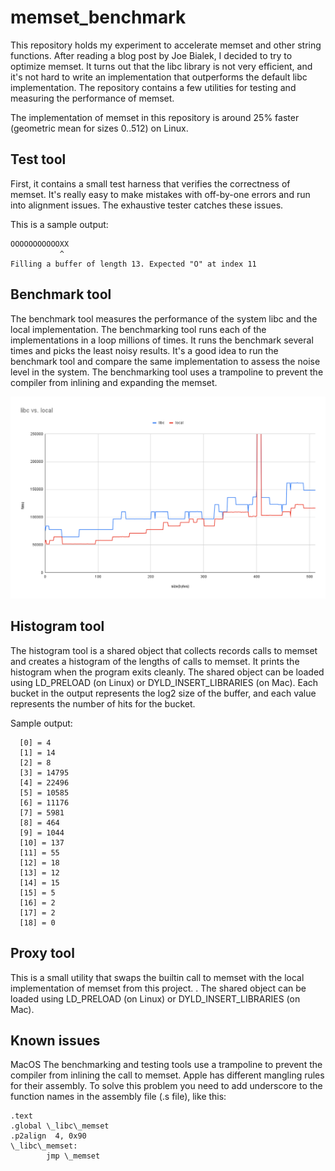 # memset_benchmark

This repository holds my experiment to accelerate memset and other string
functions. After reading a blog post by Joe Bialek, I decided to try to optimize
memset. It turns out that the libc library is not very efficient, and it's not
hard to write an implementation that outperforms the default libc
implementation. The repository contains a few utilities for testing and measuring the
performance of memset.

The implementation of memset in this repository is around 25% faster (geometric
mean for sizes 0..512) on Linux.

## Test tool

First, it contains a small test harness that verifies the
correctness of memset. It's really easy to make mistakes with off-by-one errors
and run into alignment issues. The exhaustive tester catches these issues.

This is a sample output:
```
OOOOOOOOOOOXX
           ^
Filling a buffer of length 13. Expected "O" at index 11
```

## Benchmark tool

The benchmark tool measures the performance of the system libc and the local
implementation. The benchmarking tool runs each of the implementations in a loop
millions of times. It runs the benchmark several times and picks the least noisy
results. It's a good idea to run the benchmark tool and compare the same
implementation to assess the noise level in the system. The benchmarking tool
uses a trampoline to prevent the compiler from inlining and expanding the
memset.

![Benchmark](docs/bench.png)

## Histogram tool

The histogram tool is a shared object that collects records calls to memset and
creates a histogram of the lengths of calls to memset. It prints the histogram
when the program exits cleanly. The shared object can be loaded using
LD\_PRELOAD (on Linux) or DYLD\_INSERT\_LIBRARIES (on Mac). Each bucket in the
output represents the log2 size of the buffer, and each value represents the
number of hits for the bucket.

Sample output:
```
  [0] = 4
  [1] = 14
  [2] = 8
  [3] = 14795
  [4] = 22496
  [5] = 10585
  [6] = 11176
  [7] = 5981
  [8] = 464
  [9] = 1044
  [10] = 137
  [11] = 55
  [12] = 18
  [13] = 12
  [14] = 15
  [15] = 5
  [16] = 2
  [17] = 2
  [18] = 0
  ```

## Proxy tool

This is a small utility that swaps the builtin call to memset with the local
implementation of memset from this project. .  The shared object can be loaded
using LD\_PRELOAD (on Linux) or DYLD\_INSERT\_LIBRARIES (on Mac).

## Known issues

MacOS The benchmarking and testing tools use a trampoline to prevent the
compiler from inlining the call to memset. Apple has different mangling rules
for their assembly. To solve this problem you need to add underscore to the
function names in the assembly file (.s file), like this:

```
.text
.global \_libc\_memset
.p2align  4, 0x90
\_libc\_memset:
        jmp \_memset
```



